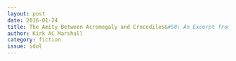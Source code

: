 ```yaml
---
layout: post 
date: 2016-01-24
title: The Amity Between Acromegaly and Crocodiles&#58; An Excerpt from Vampire Drive
author: Kirk AC Marshall
category: fiction
issue: idol
---
```

